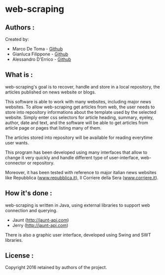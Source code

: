 web-scraping
=========================================

Authors :
-------------------
Created by:

 * Marco De Toma - [Github](https://github.com/detomarco)
 * Gianluca Filippone - [Github](https://github.com/Gianlufil)
 * Alessandro D'Errico - [Github](https://github.com/lamoichenzio)


What is :
-------------------
web-scraping's goal is to recover, handle and store in a local repository, the articles published on news website or blogs.

This software is able to work with many websites, including major news websites.
To allow web-scraping get articles from web, the user needs to store into repository informations about the template
used by the selected website. Simply enter css selectors for article heading, summary, eyeley, author, date and text, and the software will be able to get articles from article page or pages that listing many of them.

The articles stored into repository will be available for reading everytime user wants.

This program has been developed using many interfaces that allow to change it very quickly and handle different type of user-interface, web-connector or repository.

Moreover, it has been tested with reference to major italian news websites like Repubblica (www.repubblica.it),
Il Corriere della Sera (www.corriere.it).


How it's done :
-------------------
web-scraping is written in Java, using external libraries to support web connection and querying.

 * Jaunt (http://jaunt-api.com)
 * Jerry (http://jaunt-api.com)
 
There is also a graphic user interface, developed using Swing and SWT libraries.


License :
-------------------
Copyright 2016 retained by authors of the project.
